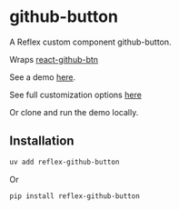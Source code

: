 # github-button

A Reflex custom component github-button.

Wraps [react-github-btn](https://www.npmjs.com/package/react-github-btn)

See a demo [here](https://reflex-github-button.adventuresoftim.com).

See full customization options [here](buttons.github.io/)

Or clone and run the demo locally.

## Installation

```bash
uv add reflex-github-button
```

Or

```bash
pip install reflex-github-button
```

